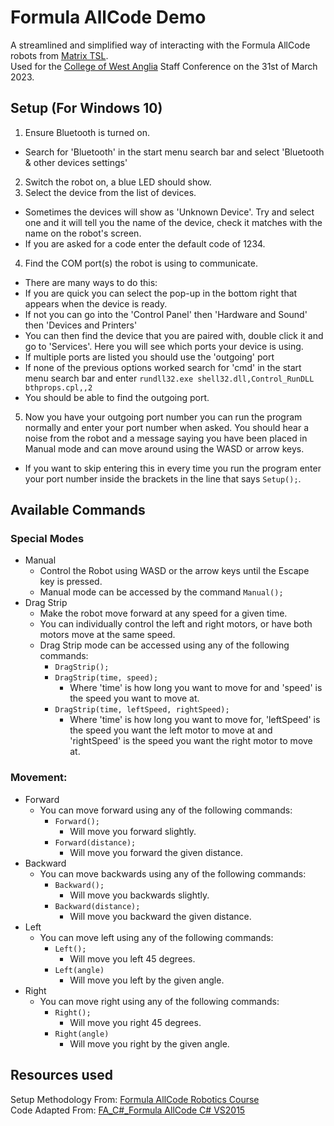 # Formula AllCode Demo
A streamlined and simplified way of interacting with the Formula AllCode robots from [Matrix TSL](https://www.matrixtsl.com/).  
Used for the [College of West Anglia](https://cwa.ac.uk/) Staff Conference on the 31st of March 2023.  
## Setup (For Windows 10)  
1. Ensure Bluetooth is turned on.  
 * Search for 'Bluetooth' in the start menu search bar and select 'Bluetooth & other devices settings'  
2. Switch the robot on, a blue LED should show.  
3. Select the device from the list of devices.  
 * Sometimes the devices will show as 'Unknown Device'. Try and select one and it will tell you the name of the device, check it matches with the name on the robot's screen.  
 * If you are asked for a code enter the default code of 1234.  
4. Find the COM port(s) the robot is using to communicate.  
 * There are many ways to do this:  
  * If you are quick you can select the pop-up in the bottom right that appears when the device is ready.  
  * If not you can go into the 'Control Panel' then 'Hardware and Sound' then 'Devices and Printers'
   * You can then find the device that you are paired with, double click it and go to 'Services'. Here you will see which ports your device is using.
   * If multiple ports are listed you should use the 'outgoing' port
  * If none of the previous options worked search for 'cmd' in the start menu search bar and enter `rundll32.exe shell32.dll,Control_RunDLL bthprops.cpl,,2 `
   * You should be able to find the outgoing port.
5. Now you have your outgoing port number you can run the program normally and enter your port number when asked. You should hear a noise from the robot and a message saying you have been placed in Manual mode and can move around using the WASD or arrow keys.
 * If you want to skip entering this in every time you run the program enter your port number inside the brackets in the line that says `Setup();`.
## Available Commands
### Special Modes
* Manual  
  * Control the Robot using WASD or the arrow keys until the Escape key is pressed.  
  * Manual mode can be accessed by the command `Manual();`  
* Drag Strip  
  * Make the robot move forward at any speed for a given time.  
  * You can individually control the left and right motors, or have both motors move at the same speed.  
  * Drag Strip mode can be accessed using any of the following commands:  
    * `DragStrip();`  
    * `DragStrip(time, speed);`  
      * Where 'time' is how long you want to move for and 'speed' is the speed you want to move at.  
    * `DragStrip(time, leftSpeed, rightSpeed);`  
      * Where 'time' is how long you want to move for, 'leftSpeed' is the speed you want the left motor to move at and 'rightSpeed' is the speed you want the right motor to move at.  
### Movement:  
* Forward  
  * You can move forward using any of the following commands:  
    * `Forward();`  
      * Will move you forward slightly.  
    * `Forward(distance);`  
      * Will move you forward the given distance.  
* Backward
  * You can move backwards using any of the following commands:  
    * `Backward();`  
      * Will move you backwards slightly.  
    * `Backward(distance);`  
      * Will move you backward the given distance.  
* Left  
  * You can move left using any of the following commands:  
    * `Left();`  
      * Will move you left 45 degrees.  
    * `Left(angle)`  
      * Will move you left by the given angle.  
* Right 
  * You can move right using any of the following commands:  
    * `Right();`  
      * Will move you right 45 degrees.  
    * `Right(angle)`  
      * Will move you right by the given angle.  
## Resources used  
Setup Methodology From: [Formula AllCode Robotics Course](https://www.google.com/url?sa=t&rct=j&q=&esrc=s&source=web&cd=&ved=2ahUKEwi8iN_u9_z9AhWSQ0EAHbhlDUoQFnoECBcQAQ&url=https%3A%2F%2Fwww.matrixtsl.com%2Fresources%2Fgetresource.php%3Fid%3D950&usg=AOvVaw0NPuWYiCmg6-O7ltyILys8)  
Code Adapted From: [FA_C#_Formula AllCode C# VS2015](https://www.matrixtsl.com/allcode/resources/)
